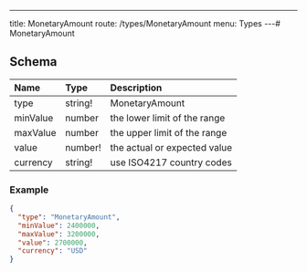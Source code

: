 ---
title: MonetaryAmount
route: /types/MonetaryAmount
menu: Types
---# MonetaryAmount

## Schema
| Name | Type | Description |
|:-----| :--- | :---------- |
| type | string! | MonetaryAmount  |
| minValue | number | the lower limit of the range  |
| maxValue | number | the upper limit of the range  |
| value | number! | the actual or expected value  |
| currency | string! | use ISO4217 country codes  |

### Example
```json
{
  "type": "MonetaryAmount",
  "minValue": 2400000,
  "maxValue": 3200000,
  "value": 2700000,
  "currency": "USD"
}
```
